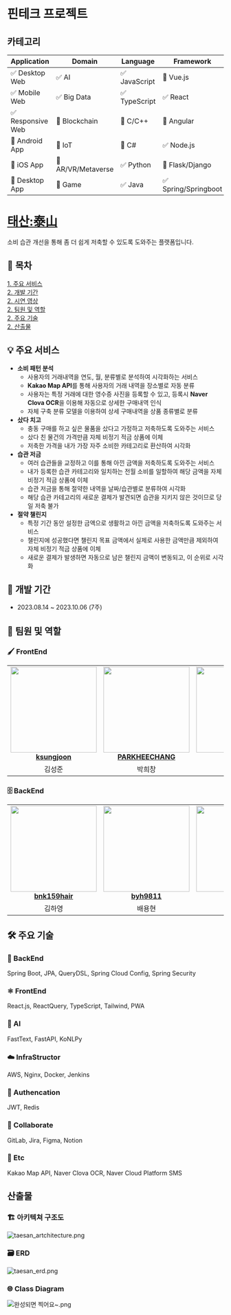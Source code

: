 # 핀테크 프로젝트

<!-- 필수 항목 -->

## 카테고리

| Application | Domain | Language | Framework |
| ---- | ---- | ---- | ---- |
| :white_check_mark: Desktop Web | :white_check_mark: AI | :white_check_mark: JavaScript | :black_square_button: Vue.js |
| :white_check_mark: Mobile Web | :white_check_mark: Big Data | :white_check_mark: TypeScript | :white_check_mark: React |
| :white_check_mark: Responsive Web | :black_square_button: Blockchain | :black_square_button: C/C++ | :black_square_button: Angular |
| :black_square_button: Android App | :black_square_button: IoT | :black_square_button: C# | :white_check_mark: Node.js |
| :black_square_button: iOS App | :black_square_button: AR/VR/Metaverse | :white_check_mark: Python | :black_square_button: Flask/Django |
| :black_square_button: Desktop App | :black_square_button: Game | :white_check_mark: Java | :white_check_mark: Spring/Springboot |

<!-- 필수 항목 -->

# [태산:泰山](https://j9c211.p.ssafy.io)
소비 습관 개선을 통해 좀 더 쉽게 저축할 수 있도록 도와주는 플랫폼입니다.

## 🚩 목차
[1. 주요 서비스](##-💡-주요-서비스)\
[2. 개발 기간](##-📅-개발-기간)\
[2. 시연 영상]()\
[2. 팀원 및 역할](##-🤝-팀원-및-역할)\
[2. 주요 기술](##-🛠️-주요-기술)\
[2. 산출물](##-산출물)

## 💡 주요 서비스
  - **소비 패턴 분석**
    - 사용자의 거래내역을 연도, 월, 분류별로 분석하여 시각화하는 서비스
    - **Kakao Map API**를 통해 사용자의 거래 내역을 장소별로 자동 분류
    - 사용자는 특정 거래에 대한 영수증 사진을 등록할 수 있고, 등록시 **Naver Clova OCR**을 이용해 자동으로 상세한 구매내역 인식
    - 자체 구축 분류 모델을 이용하여 상세 구매내역을 상품 종류별로 분류
  - **샀다 치고**
    - 충동 구매를 하고 싶은 물품을 샀다고 가정하고 저축하도록 도와주는 서비스
    - 샀다 친 물건의 가격만큼 자체 비정기 적금 상품에 이체
    - 저축한 가격을 내가 가장 자주 소비한 카테고리로 환산하여 시각화
  - **습관 저금**
    - 여러 습관들을 교정하고 이를 통해 아낀 금액을 저축하도록 도와주는 서비스
    - 내가 등록한 습관 카테고리와 일치하는 전월 소비를 일할하여 해당 금액을 자체 비정기 적금 상품에 이체
    - 습관 저금을 통해 절약한 내역을 날짜/습관별로 분류하여 시각화
    - 해당 습관 카테고리의 새로운 결제가 발견되면 습관을 지키지 않은 것이므로 당일 저축 불가
  - **절약 챌린지**
    - 특정 기간 동안 설정한 금액으로 생활하고 아낀 금액을 저축하도록 도와주는 서비스
    - 챌린지에 성공했다면 챌린지 목표 금액에서 실제로 사용한 금액만큼 제외하여 자체 비정기 적금 상품에 이체
    - 새로운 결제가 발생하면 자동으로 남은 챌린지 금액이 변동되고, 이 순위로 시각화

## 📅 개발 기간
- 2023.08.14 ~ 2023.10.06 (7주)

## 🤝 팀원 및 역할
### 🖌️ FrontEnd
<table align="center">
    <tr align="center">
        <td style="min-width: 150px;">
            <a href="https://github.com/ksungjoon">
              <img src="https://avatars.githubusercontent.com/u/122590593?v=4" width="200">
              <br />
              <b>ksungjoon</b>
            </a>
        </td>
        <td style="min-width: 150px;">
            <a href="https://github.com/PARKHEECHANG">
              <img src="https://avatars.githubusercontent.com/u/122577719?v=4" width="200">
              <br />
              <b>PARKHEECHANG</b>
            </a> 
        </td>
        <td style="min-width: 150px;">
            <a href="https://github.com/heon-2">
              <img src="https://avatars.githubusercontent.com/u/122588664?v=4" width="200">
              <br />
              <b>heon-2</b>
            </a> 
        </td>
    </tr>
    <tr align="center">
        <td>
            김성준
        </td>
        <td>
            박희창
        </td>
        <td>
            이지헌
        </td>
    </tr>
</table>

### 🗄️ BackEnd
<table align="center">
    <tr align="center">
        <td style="min-width: 150px;">
            <a href="https://github.com/bnk159hair">
              <img src="https://avatars.githubusercontent.com/u/71634377?v=4" width="200">
              <br />
              <b>bnk159hair</b>
            </a> 
        </td>
        <td style="min-width: 150px;">
            <a href="https://github.com/byh9811">
              <img src="https://avatars.githubusercontent.com/u/50614241?v=4" width="200">
              <br />
              <b>byh9811</b>
            </a> 
        </td>
        <td style="min-width: 150px;">
            <a href="https://github.com/marugy">
              <img src="https://avatars.githubusercontent.com/u/91540464?v=4" width="200">
              <br />
              <b>marugy</b>
            </a> 
        </td>
    </tr>
    <tr align="center">
        <td>
            김하영
        </td>
        <td>
            배용현
        </td>
        <td>
            신규람
        </td>
    </tr>
</table>

## 🛠️ 주요 기술
### 🔧 BackEnd
Spring Boot, JPA, QueryDSL, Spring Cloud Config, Spring Security
### ⚛️ FrontEnd
React.js, ReactQuery, TypeScript, Tailwind, PWA
### 🧠 AI
FastText, FastAPI, KoNLPy
### ☁️ InfraStructor
AWS, Nginx, Docker, Jenkins
### 🔐 Authencation
JWT, Redis
### 💬 Collaborate
GitLab, Jira, Figma, Notion
### 🌟 Etc
Kakao Map API, Naver Clova OCR, Naver Cloud Platform SMS

## 산출물
### 🏗️ 아키텍쳐 구조도
![taesan_artchitecture.png](exec/outputs/taesan_artchitecture.png)

### 🗃️ ERD
![taesan_erd.png](exec/outputs/taesan_erd.png)

### 🌐 Class Diagram
![완성되면 찍어요~.png](exec/outputs/taesan_erd.png)
